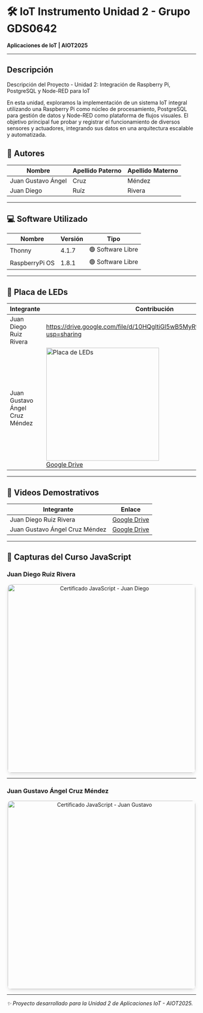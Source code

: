 # 🛠 IoT Instrumento Unidad 2 - Grupo GDS0642  
**Aplicaciones de IoT | AIOT2025**  

--- 
## Descripción 
Descripción del Proyecto - Unidad 2: Integración de Raspberry Pi, PostgreSQL y Node-RED para IoT

En esta unidad, exploramos la implementación de un sistema IoT integral utilizando una Raspberry Pi como núcleo de procesamiento, PostgreSQL para gestión de datos y Node-RED como plataforma de flujos visuales. El objetivo principal fue probar y registrar el funcionamiento de diversos sensores y actuadores, integrando sus datos en una arquitectura escalable y automatizada.


## 👥 Autores  
| **Nombre**              | **Apellido Paterno** | **Apellido Materno** |  
|-------------------------|----------------------|----------------------|  
| Juan Gustavo Ángel      | Cruz                 | Méndez               |  
| Juan Diego              | Ruíz                 | Rivera               |  

---

## 💻 Software Utilizado  
| **Nombre**       | **Versión** | **Tipo**         |  
|-------------------|-------------|-------------------|  
| Thonny            | 4.1.7       | 🟢 Software Libre |  
| RaspberryPi OS    | 1.8.1       | 🟢 Software Libre |  

---

## 🔌 Placa de LEDs  

| **Integrante**                | **Contribución**                                                                 |
|-------------------------------|---------------------------------------------------------------------------------|
| Juan Diego Ruiz Rivera        | https://drive.google.com/file/d/10HQgItiGl5wB5MyRtWeitwjLnjhJpPj1/view?usp=sharing                                                      |
| Juan Gustavo Ángel Cruz Méndez| <img src="https://github.com/user-attachments/assets/29ca6b9f-63c7-4124-acef-431da37fe413" alt="Placa de LEDs" width="300"> <br> [Google Drive](https://drive.google.com/drive/folders/1FQCCkj3sWxHudLUFistyaS6q5fctrjlP?usp=drive_link) |
---

## 🎥 Videos Demostrativos  
| **Integrante**                | **Enlace**                                                                 |  
|-------------------------------|----------------------------------------------------------------------------|  
| Juan Diego Ruiz Rivera        | [Google Drive](https://drive.google.com/drive/folders/1UW0K9HmpOHE_iPm40Tl_pqksy_wOU_Cd?usp=sharing) |  
| Juan Gustavo Ángel Cruz Méndez| [Google Drive](https://drive.google.com/drive/folders/18heTHVRkjm8Xy7GQFJ3Ta7XnWWiWI3UK) |  

---

## 📸 Capturas del Curso JavaScript  

### Juan Diego Ruiz Rivera  
<div align="center">
  <img src="https://github.com/user-attachments/assets/7e658008-4011-4e76-a1ac-6eb75b6f2b7e" alt="Certificado JavaScript - Juan Diego" width="500" style="border-radius: 10px; box-shadow: 0 4px 8px rgba(0,0,0,0.1)"/>
</div>

---

### Juan Gustavo Ángel Cruz Méndez  
<div align="center">
  <img src="https://github.com/user-attachments/assets/048593d5-f936-4ac6-8a0e-cf8e9617055f" alt="Certificado JavaScript - Juan Gustavo" width="500" style="border-radius: 10px; box-shadow: 0 4px 8px rgba(0,0,0,0.1)"/>
</div>

---

*✨ Proyecto desarrollado para la Unidad 2 de Aplicaciones IoT - AIOT2025.*
